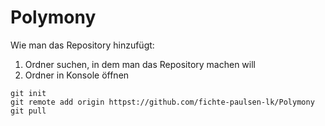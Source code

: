 # Polymony

Wie man das Repository hinzufügt:
1. Ordner suchen, in dem man das Repository machen will
2. Ordner in Konsole öffnen
```
git init
git remote add origin httpst://github.com/fichte-paulsen-lk/Polymony
git pull
```
